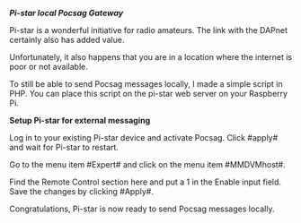 ***Pi-star local Pocsag Gateway***

Pi-star is a wonderful initiative for radio amateurs. The link with the DAPnet certainly also has added value.

Unfortunately, it also happens that you are in a location where the internet is poor or not available.

To still be able to send Pocsag messages locally, I made a simple script in PHP. You can place this script on the pi-star web server on your Raspberry Pi.

**Setup Pi-star for external messaging**

Log in to your existing Pi-star device and activate Pocsag.
Click #apply# and wait for Pi-star to restart.

Go to the menu item #Expert# and click on the menu item #MMDVMhost#.

Find the Remote Control section here and put a 1 in the Enable input field. Save the changes by clicking #Apply#.

Congratulations, Pi-star is now ready to send Pocsag messages locally.